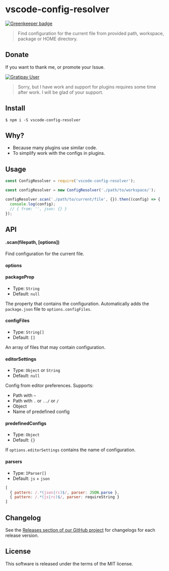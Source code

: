 # vscode-config-resolver

[![Greenkeeper badge](https://badges.greenkeeper.io/mrmlnc/vscode-config-resolver.svg)](https://greenkeeper.io/)

> Find configuration for the current file from provided path, workspace, package or HOME directory.

## Donate

If you want to thank me, or promote your Issue.

[![Gratipay User](https://img.shields.io/gratipay/user/mrmlnc.svg?style=flat-square)](https://gratipay.com/~mrmlnc)

> Sorry, but I have work and support for plugins requires some time after work. I will be glad of your support.

## Install

```shell
$ npm i -S vscode-config-resolver
```

## Why?

  * Because many plugins use similar code.
  * To simplify work with the configs in plugins.

## Usage

```js
const ConfigResolver = require('vscode-config-resolver');

const configResolver = new ConfigResolver('./path/to/workspace/');

configResolver.scan('./path/to/current/file', {}).then((config) => {
  console.log(config);
  // { from: '', json: {} }
});
```

## API

#### .scan(filepath, [options])

Find configuration for the current file.

#### options

#### packageProp

  * Type: `String`
  * Default: `null`

The property that contains the configuration. Automatically adds the `package.json` file to `options.configFiles`.

#### configFiles

  * Type: `String[]`
  * Default: `[]`

An array of files that may contain configuration.

#### editorSettings

  * Type: `Object` or `String`
  * Default: `null`

Config from editor preferences. Supports:

  * Path with `~`
  * Path with `.` or `../` or `/`
  * Object
  * Name of predefined config

#### predefinedConfigs

  * Type: `Object`
  * Default: `{}`

If `options.editorSettings` contains the name of configuration.

#### parsers

  * Type: `IParser[]`
  * Default: `js` + `json`

```js
[
  { pattern: /.*(json|rc)$/, parser: JSON.parse },
  { pattern: /.*(js|rc)$/, parser: requireString }
]
```

## Changelog

See the [Releases section of our GitHub project](https://github.com/mrmlnc/vscode-config-resolver/releases) for changelogs for each release version.

## License

This software is released under the terms of the MIT license.

